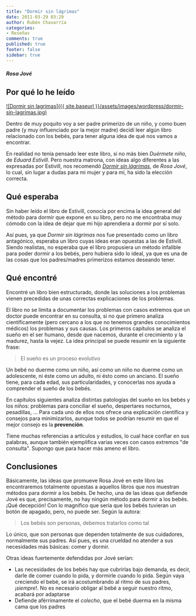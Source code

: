 ```yaml
---
title: "Dormir sin lágrimas"
date: 2011-03-29 03:29
author: Rubén Chavarría
categories: 
- Reseñas
comments: true
published: true
footer: false
sidebar: true
---
```


##### Rosa Jové

## Por qué lo he leído

[![Dormir sin lagrimas]({{ site.baseurl }}/assets/images/wordpress/dormir-sin-lagrimas.jpg)][1]

Dentro de muy poquito voy a ser padre primerizo de un niño, y como buen padre (y muy 
influenciado por la mejor madre) decidí leer algún libro relacionado con los bebés, 
para tener alguna idea de qué nos vamos a encontrar.

En realidad no tenía pensado leer este libro, si no más bien <em>Duérmete niño</em>, de 
<em>Eduard Estivill</em>. Pero nuestra matrona, con ideas algo diferentes a las 
expresadas por Estivill, nos recomendó 
<em><a href="http://www.dormirsinlagrimas.com/">Dormir sin lágrimas</a></em>, de 
<em>Rosa Jové</em>, lo cual, sin lugar a dudas para mi mujer y para mí, ha sido la 
elección correcta.

<!-- more -->

## Qué esperaba

Sin haber leído el libro de Estivill, conocía por encima la idea general del método para 
dormir que expone en su libro, pero no me encontraba muy cómodo con la idea de dejar que 
mi hijo aprendiera a dormir por sí solo.

Así pues, ya que <em>Dormir sin lágrimas</em> nos fue presentado como un libro antagónico,
esperaba un libro cuyas ideas eran opuestas a las de Estivill. Siendo realistas, no 
esperaba que el libro propusiera un método infalible para poder dormir a los bebés, 
pero hubiera sido lo ideal, ya que es una de las cosas que los padres/madres primerizos 
estamos deseando tener.

## Qué encontré

Encontré un libro bien estructurado, donde las soluciones a los problemas vienen 
precedidas de unas correctas explicaciones de los problemas.

El libro no se limita a documentar los problemas con casos extremos que un doctor 
puede encontrar en su consulta, si no que primero analiza científicamente (pero cercano 
a los que no tenemos grandes conocimientos médicos) los problemas y sus causas. Los 
primeros capítulos se analiza el sueño en el ser humano, desde que nacemos, durante 
el crecimiento y la madurez, hasta la vejez. La idea principal se puede resumir en la 
siguiente frase:

> El sueño es un proceso evolutivo

Un bebé no duerme como un niño, así como un niño no duerme como un adolescente, ni éste 
como un adulto, ni ésto como un anciano. El sueño tiene, para cada edad, sus 
particularidades, y conocerlas nos ayuda a comprender el sueño de los bebés.

En capítulos siguientes analiza distintas patologías del sueño en los bebés y los niños: 
problemas para conciliar el sueño, despertares nocturnos, pesadillas, ... Para cada uno 
de ellos nos ofrece una explicación científica y consejos para minimizarlos, aunque todos 
se podrían resumir en que el mejor consejo es la <strong>prevención</strong>.

Tiene muchas referencias a artículos y estudios, lo cual hace confiar en sus palabras, 
aunque también ejemplifica varias veces con casos extremos "de consulta". Supongo que 
para hacer más ameno el libro.

## Conclusiones

Básicamente, las ideas que promueve Rosa Jové en este libro las encontraremos totalmente 
opuestas a aquellos libros que nos muestran métodos para dormir a los bebés. De hecho, 
una de las ideas que defiende Jové es que, precisamente, no hay ningún método para dormir
a los bebés. ¡Qué decepción! Con lo magnífico que sería que los bebés tuvieran un botón 
de apagado, pero, no puede ser. Según la autora:

> Los bebés son personas, debemos tratarlos como tal

Lo único, que son personas que dependen totalmente de sus cuidadores, normalmente sus 
padres. Así pues, es una crueldad no atender a sus necesidades más básicas: comer y 
dormir.

Otras ideas fuertemente defendidas por Jové serían:

- Las necesidades de los bebés hay que cubrirlas bajo demanda, es decir, darle de comer 
cuando lo pida, y dormirle cuando lo pida. Según vaya creciendo el bebé, se irá 
acostumbrando al ritmo de sus padres, ¡<em>siempre</em>!. No es necesario obligar 
al bebé a seguir nuestro ritmo, acabará por adaptarse
- Defiende aférrimamente el <em>colecho</em>, que el bebé duerma en la misma cama 
que los padres

[1]: https://amzn.to/2JY7Ryh
